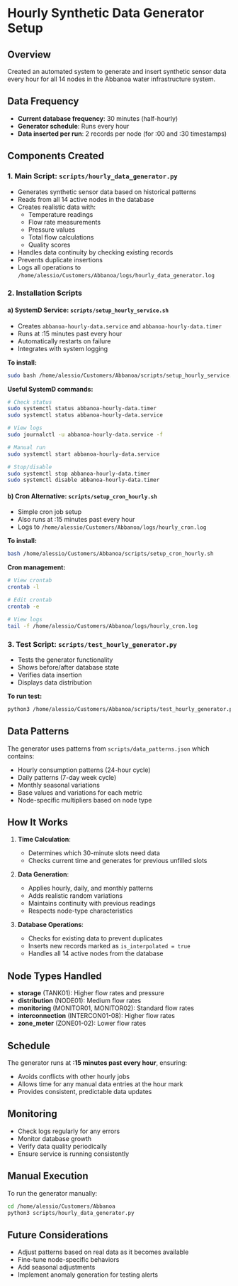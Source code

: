 # Hourly Synthetic Data Generator Setup

## Overview
Created an automated system to generate and insert synthetic sensor data every hour for all 14 nodes in the Abbanoa water infrastructure system.

## Data Frequency
- **Current database frequency**: 30 minutes (half-hourly)
- **Generator schedule**: Runs every hour
- **Data inserted per run**: 2 records per node (for :00 and :30 timestamps)

## Components Created

### 1. Main Script: `scripts/hourly_data_generator.py`
- Generates synthetic sensor data based on historical patterns
- Reads from all 14 active nodes in the database
- Creates realistic data with:
  - Temperature readings
  - Flow rate measurements
  - Pressure values
  - Total flow calculations
  - Quality scores
- Handles data continuity by checking existing records
- Prevents duplicate insertions
- Logs all operations to `/home/alessio/Customers/Abbanoa/logs/hourly_data_generator.log`

### 2. Installation Scripts

#### a) SystemD Service: `scripts/setup_hourly_service.sh`
- Creates `abbanoa-hourly-data.service` and `abbanoa-hourly-data.timer`
- Runs at :15 minutes past every hour
- Automatically restarts on failure
- Integrates with system logging

**To install:**
```bash
sudo bash /home/alessio/Customers/Abbanoa/scripts/setup_hourly_service.sh
```

**Useful SystemD commands:**
```bash
# Check status
sudo systemctl status abbanoa-hourly-data.timer
sudo systemctl status abbanoa-hourly-data.service

# View logs
sudo journalctl -u abbanoa-hourly-data.service -f

# Manual run
sudo systemctl start abbanoa-hourly-data.service

# Stop/disable
sudo systemctl stop abbanoa-hourly-data.timer
sudo systemctl disable abbanoa-hourly-data.timer
```

#### b) Cron Alternative: `scripts/setup_cron_hourly.sh`
- Simple cron job setup
- Also runs at :15 minutes past every hour
- Logs to `/home/alessio/Customers/Abbanoa/logs/hourly_cron.log`

**To install:**
```bash
bash /home/alessio/Customers/Abbanoa/scripts/setup_cron_hourly.sh
```

**Cron management:**
```bash
# View crontab
crontab -l

# Edit crontab
crontab -e

# View logs
tail -f /home/alessio/Customers/Abbanoa/logs/hourly_cron.log
```

### 3. Test Script: `scripts/test_hourly_generator.py`
- Tests the generator functionality
- Shows before/after database state
- Verifies data insertion
- Displays data distribution

**To run test:**
```bash
python3 /home/alessio/Customers/Abbanoa/scripts/test_hourly_generator.py
```

## Data Patterns
The generator uses patterns from `scripts/data_patterns.json` which contains:
- Hourly consumption patterns (24-hour cycle)
- Daily patterns (7-day week cycle)
- Monthly seasonal variations
- Base values and variations for each metric
- Node-specific multipliers based on node type

## How It Works

1. **Time Calculation**:
   - Determines which 30-minute slots need data
   - Checks current time and generates for previous unfilled slots

2. **Data Generation**:
   - Applies hourly, daily, and monthly patterns
   - Adds realistic random variations
   - Maintains continuity with previous readings
   - Respects node-type characteristics

3. **Database Operations**:
   - Checks for existing data to prevent duplicates
   - Inserts new records marked as `is_interpolated = true`
   - Handles all 14 active nodes from the database

## Node Types Handled
- **storage** (TANK01): Higher flow rates and pressure
- **distribution** (NODE01): Medium flow rates
- **monitoring** (MONITOR01, MONITOR02): Standard flow rates
- **interconnection** (INTERCON01-08): Higher flow rates
- **zone_meter** (ZONE01-02): Lower flow rates

## Schedule
The generator runs at **:15 minutes past every hour**, ensuring:
- Avoids conflicts with other hourly jobs
- Allows time for any manual data entries at the hour mark
- Provides consistent, predictable data updates

## Monitoring
- Check logs regularly for any errors
- Monitor database growth
- Verify data quality periodically
- Ensure service is running consistently

## Manual Execution
To run the generator manually:
```bash
cd /home/alessio/Customers/Abbanoa
python3 scripts/hourly_data_generator.py
```

## Future Considerations
- Adjust patterns based on real data as it becomes available
- Fine-tune node-specific behaviors
- Add seasonal adjustments
- Implement anomaly generation for testing alerts
